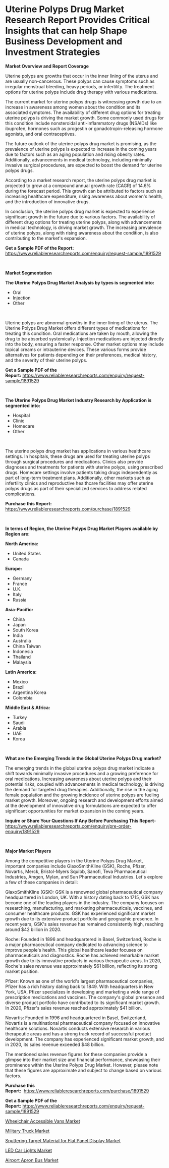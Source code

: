 <p><h1>Uterine Polyps Drug Market Research Report Provides Critical Insights that can help Shape Business Development and Investment Strategies</h1></p><p><strong>Market Overview and Report Coverage</strong></p>
<p><p>Uterine polyps are growths that occur in the inner lining of the uterus and are usually non-cancerous. These polyps can cause symptoms such as irregular menstrual bleeding, heavy periods, or infertility. The treatment options for uterine polyps include drug therapy with various medications.</p><p>The current market for uterine polyps drugs is witnessing growth due to an increase in awareness among women about the condition and its associated symptoms. The availability of different drug options for treating uterine polyps is driving the market growth. Some commonly used drugs for this condition include nonsteroidal anti-inflammatory drugs (NSAIDs) like ibuprofen, hormones such as progestin or gonadotropin-releasing hormone agonists, and oral contraceptives.</p><p>The future outlook of the uterine polyps drug market is promising, as the prevalence of uterine polyps is expected to increase in the coming years due to factors such as an aging population and rising obesity rates. Additionally, advancements in medical technology, including minimally invasive surgical procedures, are expected to boost the demand for uterine polyps drugs.</p><p>According to a market research report, the uterine polyps drug market is projected to grow at a compound annual growth rate (CAGR) of 14.6% during the forecast period. This growth can be attributed to factors such as increasing healthcare expenditure, rising awareness about women's health, and the introduction of innovative drugs.</p><p>In conclusion, the uterine polyps drug market is expected to experience significant growth in the future due to various factors. The availability of different drug options for treating uterine polyps, along with advancements in medical technology, is driving market growth. The increasing prevalence of uterine polyps, along with rising awareness about the condition, is also contributing to the market's expansion.</p></p>
<p><strong>Get a Sample PDF of the Report:</strong> <a href="https://www.reliableresearchreports.com/enquiry/request-sample/1891529">https://www.reliableresearchreports.com/enquiry/request-sample/1891529</a></p>
<p>&nbsp;</p>
<p><strong>Market Segmentation</strong></p>
<p><strong>The Uterine Polyps Drug Market Analysis by types is segmented into:</strong></p>
<p><ul><li>Oral</li><li>Injection</li><li>Other</li></ul></p>
<p>&nbsp;</p>
<p><p>Uterine polyps are abnormal growths in the inner lining of the uterus. The Uterine Polyps Drug Market offers different types of medications for treating this condition. Oral medications are taken by mouth, allowing the drug to be absorbed systemically. Injection medications are injected directly into the body, ensuring a faster response. Other market options may include topical creams or intrauterine devices. These various forms provide alternatives for patients depending on their preferences, medical history, and the severity of their uterine polyps.</p></p>
<p><strong>Get a Sample PDF of the Report:</strong>&nbsp;<a href="https://www.reliableresearchreports.com/enquiry/request-sample/1891529">https://www.reliableresearchreports.com/enquiry/request-sample/1891529</a></p>
<p>&nbsp;</p>
<p><strong>The Uterine Polyps Drug Market Industry Research by Application is segmented into:</strong></p>
<p><ul><li>Hospital</li><li>Clinic</li><li>Homecare</li><li>Other</li></ul></p>
<p>&nbsp;</p>
<p><p>The uterine polyps drug market has applications in various healthcare settings. In hospitals, these drugs are used for treating uterine polyps through surgical procedures and medications. Clinics also provide diagnoses and treatments for patients with uterine polyps, using prescribed drugs. Homecare settings involve patients taking drugs independently as part of long-term treatment plans. Additionally, other markets such as infertility clinics and reproductive healthcare facilities may offer uterine polyps drugs as part of their specialized services to address related complications.</p></p>
<p><strong>Purchase this Report:</strong>&nbsp; <a href="https://www.reliableresearchreports.com/purchase/1891529">https://www.reliableresearchreports.com/purchase/1891529</a></p>
<p>&nbsp;</p>
<p><strong>In terms of Region, the Uterine Polyps Drug Market Players available by Region are:</strong></p>
<p>
    <p> <strong> North America: </strong>
        <ul>
            <li>United States</li>
            <li>Canada</li>
        </ul>
        </p> 
    <p> <strong> Europe: </strong>
        <ul>
            <li>Germany</li>
            <li>France</li>
            <li>U.K.</li>
            <li>Italy</li>
            <li>Russia</li>
        </ul>
        </p> 
    <p> <strong> Asia-Pacific: </strong>
        <ul>
            <li>China</li>
            <li>Japan</li>
            <li>South Korea</li>
            <li>India</li>
            <li>Australia</li>
            <li>China Taiwan</li>
            <li>Indonesia</li>
            <li>Thailand</li>
            <li>Malaysia</li>
        </ul>
        </p> 
    <p> <strong> Latin America: </strong>
        <ul>
            <li>Mexico</li>
            <li>Brazil</li>
            <li>Argentina Korea</li>
            <li>Colombia</li>
        </ul>
        </p> 
    <p> <strong> Middle East & Africa: </strong>
        <ul>
            <li>Turkey</li>
            <li>Saudi</li>
            <li>Arabia</li>
            <li>UAE</li>
            <li>Korea</li>
        </ul>
    </p>
    </p>
<p>&nbsp;</p>
<p><strong>What are the Emerging Trends in the Global Uterine Polyps Drug market?</strong></p>
<p><p>The emerging trends in the global uterine polyps drug market indicate a shift towards minimally invasive procedures and a growing preference for oral medications. Increasing awareness about uterine polyps and their potential risks, coupled with advancements in medical technology, is driving the demand for targeted drug therapies. Additionally, the rise in the aging female population and the growing incidence of uterine polyps are fueling market growth. Moreover, ongoing research and development efforts aimed at the development of innovative drug formulations are expected to offer significant opportunities for market expansion in the coming years.</p></p>
<p><strong>Inquire or Share Your Questions If Any Before Purchasing This Report</strong>- <a href="https://www.reliableresearchreports.com/enquiry/pre-order-enquiry/1891529">https://www.reliableresearchreports.com/enquiry/pre-order-enquiry/1891529</a></p>
<p>&nbsp;</p>
<p><strong>Major Market Players</strong></p>
<p><p>Among the competitive players in the Uterine Polyps Drug Market, important companies include GlaxoSmithKline (GSK), Roche, Pfizer, Novartis, Merck, Bristol-Myers Squibb, Sanofi, Teva Pharmaceutical Industries, Amgen, Mylan, and Sun Pharmaceutical Industries. Let's explore a few of these companies in detail:</p><p>GlaxoSmithKline (GSK): GSK is a renowned global pharmaceutical company headquartered in London, UK. With a history dating back to 1715, GSK has become one of the leading players in the industry. The company focuses on researching, manufacturing, and marketing pharmaceuticals, vaccines, and consumer healthcare products. GSK has experienced significant market growth due to its extensive product portfolio and geographic presence. In recent years, GSK's sales revenue has remained consistently high, reaching around $42 billion in 2020.</p><p>Roche: Founded in 1896 and headquartered in Basel, Switzerland, Roche is a major pharmaceutical company dedicated to advancing science to improve people's health. This global healthcare leader focuses on pharmaceuticals and diagnostics. Roche has achieved remarkable market growth due to its innovative products in various therapeutic areas. In 2020, Roche's sales revenue was approximately $61 billion, reflecting its strong market position.</p><p>Pfizer: Known as one of the world's largest pharmaceutical companies, Pfizer has a rich history dating back to 1849. With headquarters in New York, USA, Pfizer specializes in developing and marketing a wide range of prescription medications and vaccines. The company's global presence and diverse product portfolio have contributed to its significant market growth. In 2020, Pfizer's sales revenue reached approximately $41 billion.</p><p>Novartis: Founded in 1996 and headquartered in Basel, Switzerland, Novartis is a multinational pharmaceutical company focused on innovative healthcare solutions. Novartis conducts extensive research in various therapeutic areas and has a strong track record of successful product development. The company has experienced significant market growth, and in 2020, its sales revenue exceeded $48 billion.</p><p>The mentioned sales revenue figures for these companies provide a glimpse into their market size and financial performance, showcasing their prominence within the Uterine Polyps Drug Market. However, please note that these figures are approximate and subject to change based on various factors.</p></p>
<p><strong>Purchase this Report:</strong>&nbsp;&nbsp;<a href="https://www.reliableresearchreports.com/purchase/1891529">https://www.reliableresearchreports.com/purchase/1891529</a></p>
<p></p>
<p><strong>Get a Sample PDF of the Report:</strong>&nbsp;<a href="https://www.reliableresearchreports.com/enquiry/request-sample/1891529">https://www.reliableresearchreports.com/enquiry/request-sample/1891529</a></p>
<p><p><a href="https://medium.com/@taraktanay7654/decoding-wheelchair-accessible-vans-market-metrics-market-share-trends-and-growth-patterns-0d9da7fd7f3b">Wheelchair Accessible Vans Market</a></p><p><a href="https://medium.com/@zaidjeet11730/military-truck-market-the-key-to-successful-business-strategy-forecast-till-2030-c1c6b013c9ca">Military Truck Market</a></p><p><a href="https://github.com/NorbertYates/Market-Research-Report-List-2/blob/main/sputtering-target-material-for-flat-panel-display-market.md">Sputtering Target Material for Flat Panel Display Market</a></p><p><a href="https://medium.com/@ryansai15420/led-car-lights-market-size-reveals-the-best-marketing-channels-in-global-industry-401c6d4cd2e0">LED Car Lights Market</a></p><p><a href="https://medium.com/@jinkhatum1452/airport-apron-bus-market-insights-into-market-cagr-market-trends-and-growth-strategies-4192e65db07d">Airport Apron Bus Market</a></p></p>